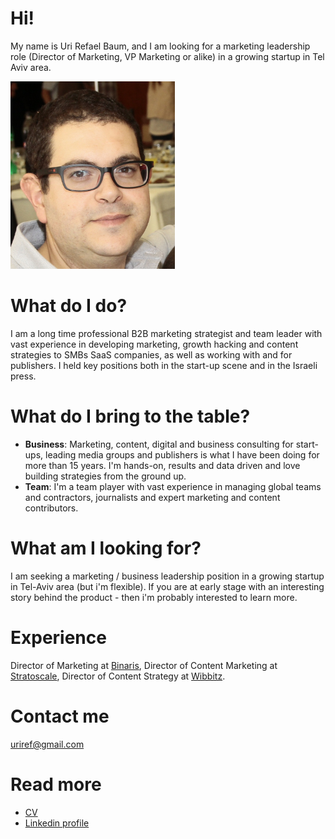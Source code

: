 # Hi!

My name is Uri Refael Baum, and I am looking for a marketing leadership role (Director of Marketing, VP Marketing or alike) in a growing startup in Tel Aviv area.  

<img src="profilepic.png"
     alt="Profile image - Uri Refael Baum"
     height="300px" />

# What do I do?
I am a long time professional B2B marketing strategist and team leader with vast experience in developing marketing, growth hacking and content strategies to SMBs SaaS companies, as well as working with and for publishers. I held key positions both in the start-up scene and in the Israeli press. 

# What do I bring to the table?
* **Business**: Marketing, content, digital and business consulting for start-ups, leading media groups and publishers is what I have been doing for more than 15 years. I'm hands-on, results and data driven and love building strategies from the ground up.
* **Team**: I'm a team player with vast experience in managing global teams and contractors, journalists and expert marketing and content contributors. 

# What am I looking for?
I am seeking a marketing / business leadership position in a growing startup in Tel-Aviv area (but i'm flexible). If you are at early stage with an interesting story behind the product - then i'm probably interested to learn more.

# Experience
Director of Marketing at [Binaris](https://binaris.com/), Director of Content Marketing at [Stratoscale](https://www.stratoscale.com/), Director of Content Strategy at [Wibbitz](https://wibbitz.com).

# Contact me
uriref@gmail.com

# Read more
* [CV](Uri-Refael-Baum-CV.pdf)
* [Linkedin profile](https://www.linkedin.com/in/urirb/)

